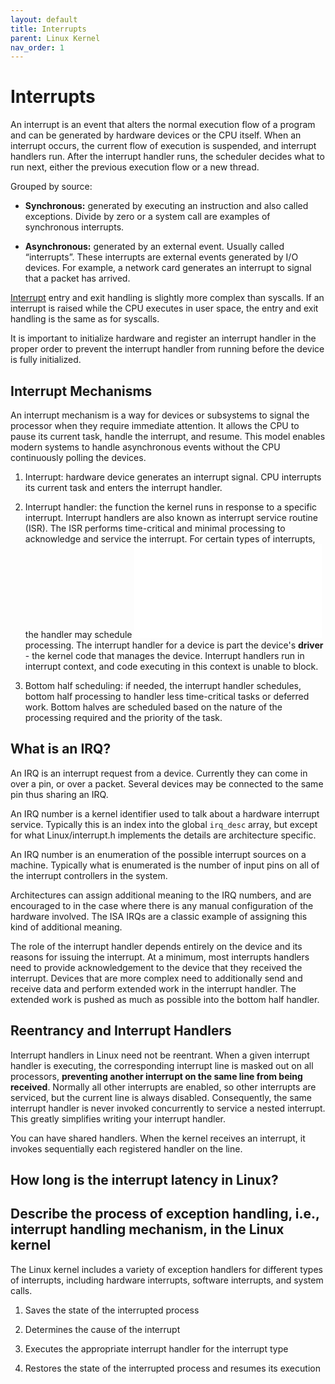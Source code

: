 ```yaml
---
layout: default
title: Interrupts
parent: Linux Kernel
nav_order: 1
---
```


# Interrupts

An interrupt is an event that alters the normal execution flow of a program and can be generated by hardware devices or the CPU itself. When an interrupt occurs, the current flow of execution is suspended, and interrupt handlers run. After the interrupt handler runs, the scheduler decides what to run next, either the previous execution flow or a new thread.

Grouped by source:

* **Synchronous:** generated by executing an instruction and also called exceptions. Divide by zero or a system call are examples of synchronous interrupts.

* **Asynchronous:** generated by an external event. Usually called “interrupts”. These interrupts are external events generated by I/O devices. For example, a network card generates an interrupt to signal that a packet has arrived.

[Interrupt](https://docs.kernel.org/core-api/entry.html#interrupts-and-regular-exceptions) entry and exit handling is slightly more complex than syscalls. If an interrupt is raised while the CPU executes in user space, the entry and exit handling is the same as for syscalls.

It is important to initialize hardware and register an interrupt handler in the proper order to prevent the interrupt handler from running before the device is fully initialized.

## Interrupt Mechanisms

An interrupt mechanism is a way for devices or subsystems to signal the processor when they require immediate attention. It allows the CPU to pause its current task, handle the interrupt, and resume. This model enables modern systems to handle asynchronous events without the CPU continuously polling the devices.

1. Interrupt: hardware device generates an interrupt signal. CPU interrupts its current task and enters the interrupt handler.

2. Interrupt handler: the function the kernel runs in response to a specific interrupt. Interrupt handlers are also known as interrupt service routine (ISR). The ISR performs time-critical and minimal processing to acknowledge and service the interrupt. For certain types of interrupts, the handler may schedule ![bottom half](./bottom_halves.md) processing. The interrupt handler for a device is part the device's **driver** - the kernel code that manages the device. Interrupt handlers run in interrupt context, and code executing in this context is unable to block.

3. Bottom half scheduling: if needed, the interrupt handler schedules, bottom half processing to handler less time-critical tasks or deferred work. Bottom halves are scheduled based on the nature of the processing required and the priority of the task.

## What is an IRQ?

An IRQ is an interrupt request from a device. Currently they can come in over a pin, or over a packet. Several devices may be connected to the same pin thus sharing an IRQ.

An IRQ number is a kernel identifier used to talk about a hardware interrupt service. Typically this is an index into the global `irq_desc` array, but except for what Linux/interrupt.h implements the details are architecture specific.

An IRQ number is an enumeration of the possible interrupt sources on a machine. Typically what is enumerated is the number of input pins on all of the interrupt controllers in the system.

Architectures can assign additional meaning to the IRQ numbers, and are encouraged to in the case where there is any manual configuration of the hardware involved. The ISA IRQs are a classic example of assigning this kind of additional meaning.

The role of the interrupt handler depends entirely on the device and its reasons for issuing the interrupt. At a minimum, most interrupts handlers need to provide acknowledgement to the device that they received the interrupt. Devices that are more complex need to additionally send and receive data and perform extended work in the interrupt handler. The extended work is pushed as much as possible into the bottom half handler.

## Reentrancy and Interrupt Handlers

Interrupt handlers in Linux need not be reentrant. When a given interrupt handler is executing, the corresponding interrupt line is masked out on all processors, **preventing another interrupt on the same line from being received**. Normally all other interrupts are enabled, so other interrupts are serviced, but the current line is always disabled. Consequently, the same interrupt handler is never invoked concurrently to service a nested interrupt. This greatly simplifies writing your interrupt handler.

You can have shared handlers. When the kernel receives an interrupt, it invokes sequentially each registered handler on the line.

## How long is the interrupt latency in Linux?

## Describe the process of exception handling, i.e., interrupt handling mechanism, in the Linux kernel

The Linux kernel includes a variety of exception handlers for different types of interrupts, including hardware interrupts, software interrupts, and system calls.

1. Saves the state of the interrupted process

2. Determines the cause of the interrupt

3. Executes the appropriate interrupt handler for the interrupt type

4. Restores the state of the interrupted process and resumes its execution
